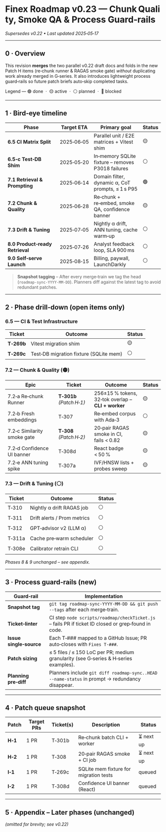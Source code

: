 # Finex Roadmap v0.23 — Chunk Quality, Smoke QA & Process Guard‑rails

*Supersedes v0.22 • Last updated 2025‑05‑17*

---

## 0 · Overview

This revision **merges** the two parallel v0.22 draft docs and folds in the new Patch H items (re‑chunk runner & RAGAS smoke gate) *without* duplicating work already merged in G‑series.  It also introduces lightweight process guard‑rails so future patch briefs auto‑skip completed tasks.

Legend — 🟢 done  ·  🟡 active  ·  ⚪ planned  ·  🔴 blocked

---

## 1 · Bird‑eye timeline

| Phase                           | Target ETA | Primary goal                                      | Status |
| ------------------------------- | ---------- | ------------------------------------------------- | ------ |
| **6.5 CI Matrix Split**         | 2025‑06‑05 | Parallel unit / E2E matrices + Vitest shim        | 🟡     |
| **6.5‑c Test‑DB Shim**          | 2025‑05‑20 | In‑memory SQLite fixture – removes P3018 failures | ⚪      |
| **7.1 Retrieval & Prompting**   | 2025‑06‑14 | Domain filter, dynamic α, CoT prompts, ≤ 1 s P95  | 🟢     |
| **7.2 Chunk & Quality**         | 2025‑06‑28 | Re‑chunk + re‑embed, smoke QA, confidence banner  | 🟡     |
| **7.3 Drift & Tuning**          | 2025‑07‑05 | Nightly α drift, ANN tuning, cache warm‑up        | ⚪      |
| **8.0 Product‑ready Retrieval** | 2025‑07‑26 | Analyst feedback loop, SLA 900 ms                 | ⚪      |
| **9.0 Self‑serve Launch**       | 2025‑08‑15 | Billing, paywall, LaunchDarkly                    | ⚪      |

> **Snapshot tagging** – After every merge‑train we tag the head (`roadmap-sync‑YYYY‑MM‑DD`).  Planners diff against the latest tag to avoid redundant patches.

---

## 2 · Phase drill‑down (open items only)

### 6.5 — CI & Test Infrastructure

| Ticket     | Outcome                                | Status |
| ---------- | -------------------------------------- | ------ |
| **T‑269b** | Vitest migration shim                  | 🟡     |
| **T‑269c** | Test‑DB migration fixture (SQLite mem) | ⚪      |

### 7.2 — Chunk & Quality (🟡)

| Epic                        | Ticket                   | Outcome                                            | Status |
| --------------------------- | ------------------------ | -------------------------------------------------- | ------ |
| 7.2‑a Re‑chunk Runner       | **T‑301b** *(Patch H‑1)* | 256±15 % tokens, 32‑tok overlap – **CLI + worker** | 🟡     |
| 7.2‑b Fresh embeddings      | T‑307                    | Re‑embed corpus with Ada‑3                         | ⚪      |
| 7.2‑c Similarity smoke gate | **T‑308** *(Patch H‑2)*  | 20‑pair RAGAS smoke in CI, fails < 0.82            | 🟡     |
| 7.2‑d Confidence UI banner  | T‑308d                   | React badge < 50 %                                 | 🟡     |
| 7.2‑e ANN tuning spike      | T‑307a                   | IVF/HNSW lists + probes sweep                      | 🟡     |

### 7.3 — Drift & Tuning (⚪)

| Ticket | Outcome                     | Status |
| ------ | --------------------------- | ------ |
| T‑310  | Nightly α drift RAGAS job   | ⚪      |
| T‑311  | Drift alerts / Prom metrics | ⚪      |
| T‑312  | GPT‑advisor v2 (LLM α)      | ⚪      |
| T‑311a | Cache pre‑warm scheduler    | ⚪      |
| T‑308e | Calibrator retrain CLI      | ⚪      |

*Phases 8 & 9 unchanged – see appendix.*

---

## 3 · Process guard‑rails (new)

| Guard‑rail              | Implementation                                                                                      |
| ----------------------- | --------------------------------------------------------------------------------------------------- |
| **Snapshot tag**        | `git tag roadmap-sync-YYYY-MM-DD && git push --tags` after each merge‑train.                        |
| **Ticket‑linter**       | CI step `node scripts/roadmap/checkTicket.js` – fails PR if ticket ID closed or grep‑found in code. |
| **Issue single‑source** | Each T‑### mapped to a GitHub Issue; PR auto‑closes with `Fixes T‑###`.                             |
| **Patch sizing**        | ≤ 5 files / ≤ 150 LoC per PR; medium granularity (see G‑series & H‑series examples).                |
| **Planning pre‑diff**   | Planners include `git diff roadmap-sync..HEAD --name-status` in prompt → redundancy disappear.      |

---

## 4 · Patch queue snapshot

| Patch   | Target PRs | Ticket(s) | Description                            | Status    |
| ------- | ---------- | --------- | -------------------------------------- | --------- |
| **H‑1** | 1 PR       | T‑301b    | Re‑chunk batch CLI + worker            | ⏳ next up |
| **H‑2** | 1 PR       | T‑308     | 20‑pair RAGAS smoke + CI job           | ⏳ next up |
| **I‑1** | 1 PR       | T‑269c    | SQLite mem fixture for migration tests | queued    |
| **I‑2** | 1 PR       | T‑308d    | Confidence UI banner (React)           | queued    |

---

## 5 · Appendix – Later phases (unchanged)

*(omitted for brevity; see v0.22)*
